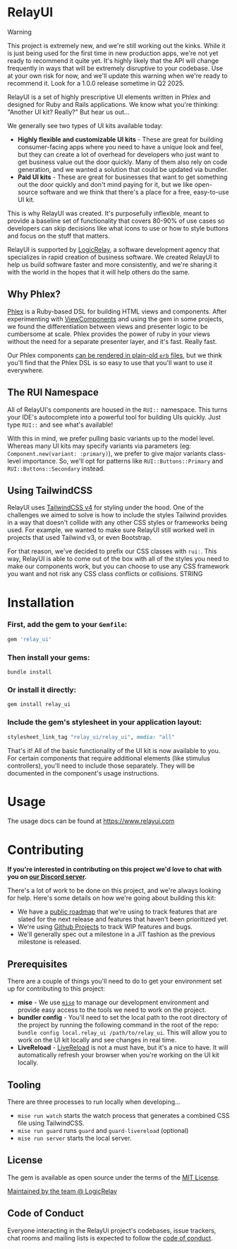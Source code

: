 # RelayUI

> [!WARNING]
> This project is extremely new, and we're still working out the kinks. While it is just being used for the first time in new production apps, we're not yet ready to recommend it quite yet. It's highly likely that the API will change frequently in ways that will be extremely disruptive to your codebase. Use at your own risk for now, and we'll update this warning when we're ready to recommend it. Look for a 1.0.0 release sometime in Q2 2025.

RelayUI is a set of highly prescriptive UI elements written in Phlex and designed for Ruby and Rails applications. We know what you're thinking: "Another UI kit? Really?" But hear us out...

We generally see two types of UI kits available today:
- **Highly flexible and customizable UI kits** - These are great for building consumer-facing apps where you need to have a unique look and feel, but they can create a lot of overhead for developers who just want to get business value out the door quickly. Many of them also rely on code generation, and we wanted a solution that could be updated via bundler.
- **Paid UI kits** - These are great for businesses that want to get something out the door quickly and don't mind paying for it, but we like open-source software and we think that there's a place for a free, easy-to-use UI kit.

This is why RelayUI was created. It's purposefully inflexible, meant to provide a baseline set of functionality that covers 80-90% of use cases so developers can skip decisions like what icons to use or how to style buttons and focus on the stuff that matters.

RelayUI is supported by [LogicRelay](https://www.logicrelay.com), a software development agency that specializes in rapid creation of business software. We created RelayUI to help us build software faster and more consistently, and we're sharing it with the world in the hopes that it will help others do the same.

## Why Phlex?

[Phlex](https://github.com/phlex-ruby/phlex) is a Ruby-based DSL for building HTML views and components. After experimenting with [ViewComponents](https://viewcomponent.org/) and using the gem in some projects, we found the differentiation between views and presenter logic to be cumbersome at scale. Phlex provides the power of ruby in your views without the need for a separate presenter layer, and it's fast. Really fast.

Our Phlex components [can be rendered in plain-old `erb` files](https://www.phlex.fun/components/rendering.html#rendering-phlex-components-in-erb), but we think you'll find that the Phlex DSL is so easy to use that you'll want to use it everywhere.

## The RUI Namespace

All of RelayUI's components are housed in the `RUI::` namespace. This turns your IDE's autocomplete into a powerful tool for building UIs quickly. Just type `RUI::` and see what's available!

With this in mind, we prefer pulling basic variants up to the model level. Whereas many UI kits may specify variants via parameters (eg: `Component.new(variant: :primary)`), we prefer to give major variants class-level importance. So, we'll opt for patterns like `RUI::Buttons::Primary` and `RUI::Buttons::Secondary` instead.

## Using TailwindCSS

RelayUI uses [TailwindCSS v4](https://tailwindcss.com/) for styling under the hood. One of the challenges we aimed to solve is how to include the styles Tailwind provides in a way that doesn't collide with any other CSS styles or frameworks being used. For example, we wanted to make sure RelayUI still worked well in projects that used Tailwind v3, or even Bootstrap.

For that reason, we've decided to prefix our CSS classes with `rui:`. This way, RelayUI is able to come out of the box with all of the styles you need to make our components work, but you can choose to use any CSS framework you want and not risk any CSS class conflicts or collisions.
STRING

# Installation

### First, add the gem to your `Gemfile`:

```ruby
gem 'relay_ui'
```

### Then install your gems:

```shell
bundle install
```

### Or install it directly:

```shell
gem install relay_ui
```

### Include the gem's stylesheet in your application layout:

```ruby
stylesheet_link_tag "relay_ui/relay_ui", media: "all"
```

That's it! All of the basic functionality of the UI kit is now available to you. For certain components that require additional elements (like stimulus controllers), you'll need to include those separately. They will be documented in the component's usage instructions.

# Usage

The usage docs can be found at https://www.relayui.com

# Contributing

**If you're interested in contributing on this project we'd love to chat with you on [our Discord server](https://discord.gg/wPyvK87KFe).**

There's a lot of work to be done on this project, and we're always looking for help. Here's some details on how we're going about building this kit:

- We have a [public roadmap](https://github.com/orgs/logicrelay/projects/14/views/3) that we're using to track features that are slated for the next release and features that haven't been prioritized yet.
- We're using [Github Projects](https://github.com/orgs/logicrelay/projects/14/views/1) to track WIP features and bugs.
- We'll generally spec out a milestone in a JIT fashion as the previous milestone is released.

## Prerequisites

There are a couple of things you'll need to do to get your environment set up for contributing to this project:

- **mise** - We use [`mise`](https://mise.jdx.dev/getting-started.html) to manage our development environment and provide easy access to the tools we need to work on the project.
- **bundler config** - You'll need to set the local path to the root directory of the project by running the following command in the root of the repo: `bundle config local.relay_ui /path/to/relay_ui`. This will allow you to work on the UI kit locally and see changes in real time.
- **LiveReload** - [LiveReload](https://addons.mozilla.org/en-US/firefox/addon/livereload/) is not a must have, but it's a nice to have. It will automatically refresh your browser when you're working on the UI kit locally.

## Tooling

There are three processes to run locally when developing...
- `mise run watch` starts the watch process that generates a combined CSS file using TailwindCSS.
- `mise run guard` runs `guard` and `guard-livereload` (optional)
- `mise run server` starts the local server.

## License

The gem is available as open source under the terms of the [MIT License](https://opensource.org/licenses/MIT).

[Maintained by the team @ LogicRelay](https://www.logicrelay.com/)

## Code of Conduct

Everyone interacting in the RelayUi project's codebases, issue trackers, chat rooms and mailing lists is expected to follow the [code of conduct](https://github.com/[USERNAME]/relay_ui/blob/main/CODE_OF_CONDUCT.md).
